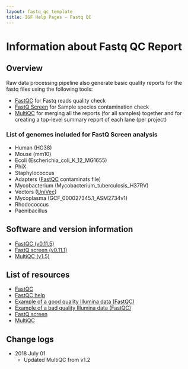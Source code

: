 ```yaml
---
layout: fastq_qc_template
title: IGF Help Pages - Fastq QC
---
```

    

# Information about Fastq QC Report

## Overview

Raw data processing pipeline also generate basic quality reports for the fastq files using the following tools:

* [FastQC](http://www.bioinformatics.babraham.ac.uk/projects/fastqc) for Fastq reads quality check
* [FastQ Screen](https://www.bioinformatics.babraham.ac.uk/projects/fastq_screen) for Sample species contamination check
* [MultiQC](http://multiqc.info/) for merging all the reports (for all samples) together and for creating a top-level summary report of each lane (per project)

### List of genomes included for FastQ Screen analysis

* Human (HG38)
* Mouse (mm10)
* Ecoli (Escherichia_coli_K_12_MG1655)
* PhiX
* Staphylococcus 
* Adapters ([FastQC](www.bioinformatics.babraham.ac.uk/projects/fastqc) contaminats file)
* Mycobacterium (Mycobacterium_tuberculosis_H37RV)
* Vectors ([UniVec](http://www.ncbi.nlm.nih.gov/VecScreen/UniVec.html))
* Mycoplasma (GCF_000027345.1_ASM2734v1)
* Rhodococcus
* Paenibacillus


## Software and version information

* [FastQC (v0.11.5)](http://www.bioinformatics.babraham.ac.uk/projects/fastqc)
* [FastQ screen (v0.11.1)](https://www.bioinformatics.babraham.ac.uk/projects/fastq_screen/)
* [MultiQC (v1.5)](http://multiqc.info/)

## List of resources

* [FastQC](http://www.bioinformatics.babraham.ac.uk/projects/fastqc)
* [FastQC help](https://www.bioinformatics.babraham.ac.uk/projects/fastqc/Help/)
* [Example of a good quality Illumina data (FastQC)](https://www.bioinformatics.babraham.ac.uk/projects/fastqc/good_sequence_short_fastqc.html)
* [Example of a bad quality Illumina data (FastQC)](https://www.bioinformatics.babraham.ac.uk/projects/fastqc/bad_sequence_fastqc.html)
* [FastQ screen](https://www.bioinformatics.babraham.ac.uk/projects/fastq_screen/)
* [MultiQC](http://multiqc.info/)

## Change logs

* 2018 July 01
  - Updated MultiQC from v1.2
